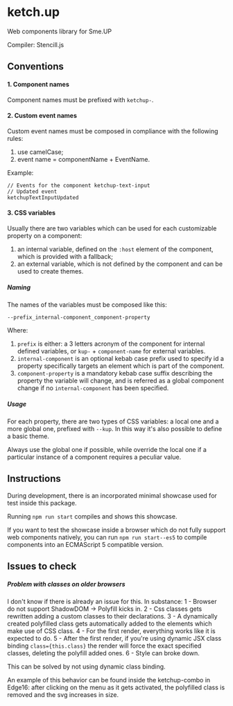 # ketch.up
Web components library for Sme.UP
 
Compiler: Stencill.js  

## Conventions

#### 1. Component names
Component names must be prefixed with `ketchup-`.

#### 2. Custom event names
Custom event names must be composed in compliance with the following rules:
1. use camelCase;
2. event name = componentName + EventName.

Example:
```
// Events for the component ketchup-text-input
// Updated event
ketchupTextInputUpdated
```

#### 3. CSS variables

Usually there are two variables which can be used for each customizable property on a component:
1. an internal variable, defined on the `:host` element of the component, which is provided with a fallback;
2. an external variable, which is not defined by the component and can be used to create themes.

##### Naming

The names of the variables must be composed like this:
```
--prefix_internal-component_component-property
```

Where:
1. `prefix` is either: a 3 letters acronym of the component for internal defined variables, or `kup-` + `component-name`
for external variables.
2. `internal-component` is an optional kebab case prefix used to specify id a property specifically targets an
element which is part of the component.
3.  `component-property` is a mandatory kebab case suffix describing the property the variable will change,
and is referred as a global component change if no `internal-component` has been specified.

##### Usage

For each property, there are two types of CSS variables: a local one and a more global one, prefixed with `--kup`.
In this way it's also possible to define a basic theme.

Always use the global one if possible, while override the local one if a particular instance of a component requires
a peculiar value.


## Instructions

During development, there is an incorporated minimal showcase used for test inside this package.

Running `npm run start` compiles and shows this showcase.

If you want to test the showcase inside a browser which do not fully support web components natively,
you can run `npm run start--es5` to compile components into an ECMAScript 5 compatible version.


## Issues to check

##### Problem with classes on older browsers

I don't know if there is already an issue for this.
In substance:
1 - Browser do not support ShadowDOM -> Polyfill kicks in.
2 - Css classes gets rewritten adding a custom classes to their declarations.
3 - A dynamically created polyfilled class gets automatically added to the elements which make use of CSS class.
4 - For the first render, everything works like it is expected to do.
5 - After the first render, if you're using dynamic JSX class binding `class={this.class}` the render will force the
exact specified classes, deleting the polyfill added ones.
6 - Style can broke down.

This can be solved by not using dynamic class binding.

An example of this behavior can be found inside the ketchup-combo in Edge16:
after clicking on the menu as it gets activated, the polyfilled class is removed and the svg increases in size.   